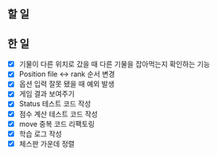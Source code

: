 ## 할 일

## 한 일

- [x] 기물이 다른 위치로 갔을 때 다른 기물을 잡아먹는지 확인하는 기능
- [x] Position file <-> rank 순서 변경
- [x] 옵션 입력 잘못 됐을 때 예외 발생
- [x] 게임 결과 보여주기
- [x] Status 테스트 코드 작성
- [x] 점수 계산 테스트 코드 작성
- [x] move 중복 코드 리팩토링
- [x] 학습 로그 작성
- [x] 체스판 가운데 정렬
